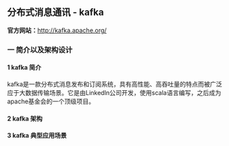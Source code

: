 ## 分布式消息通讯 - kafka

**官方网站：**<http://kafka.apache.org/>

### 一 简介以及架构设计

#### 1 kafka 简介

kafka是一款分布式消息发布和订阅系统，具有高性能、高吞吐量的特点而被广泛应于大数据传输场景。它是由Linkedln公司开发，使用scala语言编写，之后成为apache基金会的一个顶级项目。

#### 2 kafka 架构



#### 3 kafka 典型应用场景









































